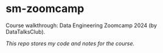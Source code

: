 # sm-zoomcamp
Course walkthrough: Data Engineering Zoomcamp 2024 (by DataTalksClub).

*This repo stores my code and notes for the course.*
